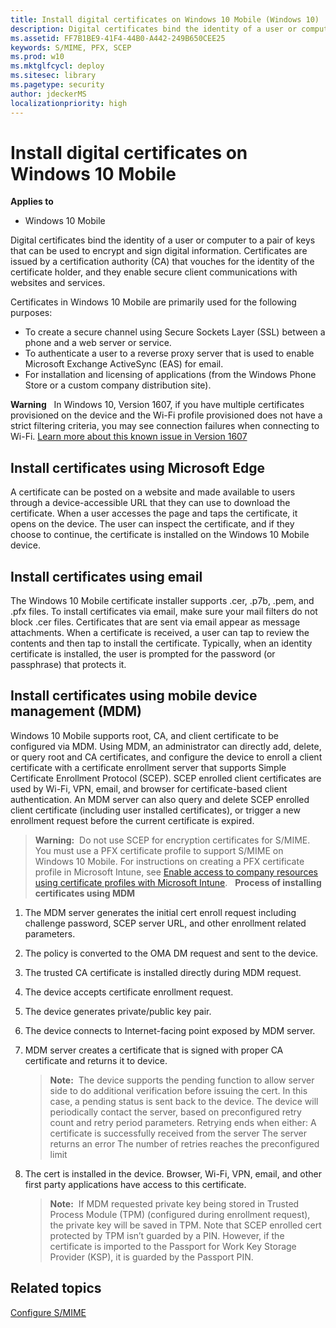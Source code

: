 ```yaml
---
title: Install digital certificates on Windows 10 Mobile (Windows 10)
description: Digital certificates bind the identity of a user or computer to a pair of keys that can be used to encrypt and sign digital information.
ms.assetid: FF7B1BE9-41F4-44B0-A442-249B650CEE25
keywords: S/MIME, PFX, SCEP
ms.prod: w10
ms.mktglfcycl: deploy
ms.sitesec: library
ms.pagetype: security
author: jdeckerMS
localizationpriority: high
---
```


# Install digital certificates on Windows 10 Mobile

**Applies to**
-   Windows 10 Mobile

Digital certificates bind the identity of a user or computer to a pair of keys that can be used to encrypt and sign digital information. Certificates are issued by a certification authority (CA) that vouches for the identity of the certificate holder, and they enable secure client communications with websites and services.

Certificates in Windows 10 Mobile are primarily used for the following purposes:
-   To create a secure channel using Secure Sockets Layer (SSL) between a phone and a web server or service.
-   To authenticate a user to a reverse proxy server that is used to enable Microsoft Exchange ActiveSync (EAS) for email.
-   For installation and licensing of applications (from the Windows Phone Store or a custom company distribution site).


**Warning**  
In Windows 10, Version 1607, if you have multiple certificates provisioned on the device and the Wi-Fi profile provisioned does not have a strict filtering criteria, you may see connection failures when connecting to Wi-Fi. [Learn more about this known issue in Version 1607](https://go.microsoft.com/fwlink/p/?LinkId=786764)

## Install certificates using Microsoft Edge

A certificate can be posted on a website and made available to users through a device-accessible URL that they can use to download the certificate. When a user accesses the page and taps the certificate, it opens on the device. The user can inspect the certificate, and if they choose to continue, the certificate is installed on the Windows 10 Mobile device.

## Install certificates using email

The Windows 10 Mobile certificate installer supports .cer, .p7b, .pem, and .pfx files. To install certificates via email, make sure your mail filters do not block .cer files. Certificates that are sent via email appear as message attachments. When a certificate is received, a user can tap to review the contents and then tap to install the certificate. Typically, when an identity certificate is installed, the user is prompted for the password (or passphrase) that protects it.

## Install certificates using mobile device management (MDM)

Windows 10 Mobile supports root, CA, and client certificate to be configured via MDM. Using MDM, an administrator can directly add, delete, or query root and CA certificates, and configure the device to enroll a client certificate with a certificate enrollment server that supports Simple Certificate Enrollment Protocol (SCEP). SCEP enrolled client certificates are used by Wi-Fi, VPN, email, and browser for certificate-based client authentication. An MDM server can also query and delete SCEP enrolled client certificate (including user installed certificates), or trigger a new enrollment request before the current certificate is expired.
> **Warning:**  Do not use SCEP for encryption certificates for S/MIME. You must use a PFX certificate profile to support S/MIME on Windows 10 Mobile. For instructions on creating a PFX certificate profile in Microsoft Intune, see [Enable access to company resources using certificate profiles with Microsoft Intune](https://go.microsoft.com/fwlink/p/?LinkID=718216).
 
**Process of installing certificates using MDM**

1.  The MDM server generates the initial cert enroll request including challenge password, SCEP server URL, and other enrollment related parameters.
2.  The policy is converted to the OMA DM request and sent to the device.
3.  The trusted CA certificate is installed directly during MDM request.
4.  The device accepts certificate enrollment request.
5.  The device generates private/public key pair.
6.  The device connects to Internet-facing point exposed by MDM server.
7.  MDM server creates a certificate that is signed with proper CA certificate and returns it to device.

    > **Note:**  The device supports the pending function to allow server side to do additional verification before issuing the cert. In this case, a pending status is sent back to the device. The device will periodically contact the server, based on preconfigured retry count and retry period parameters. Retrying ends when either:
    A certificate is successfully received from the server
    The server returns an error
    The number of retries reaches the preconfigured limit
     
8.  The cert is installed in the device. Browser, Wi-Fi, VPN, email, and other first party applications have access to this certificate.

    > **Note:**  If MDM requested private key being stored in Trusted Process Module (TPM) (configured during enrollment request), the private key will be saved in TPM. Note that SCEP enrolled cert protected by TPM isn’t guarded by a PIN. However, if the certificate is imported to the Passport for Work Key Storage Provider (KSP), it is guarded by the Passport PIN.
     
## Related topics

[Configure S/MIME](configure-s-mime.md)
 
